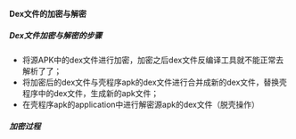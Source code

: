 #### Dex文件的加密与解密

##### Dex文件加密与解密的步骤

- 将源APK中的dex文件进行加密，加密之后dex文件反编译工具就不能正常去解析了了；
- 将加密后的dex文件与壳程序apk的dex文件进行合并成新的dex文件，替换壳程序中的dex文件，生成新的apk文件；
- 在壳程序apk的application中进行解密源apk的dex文件（脱壳操作）

##### 加密过程


